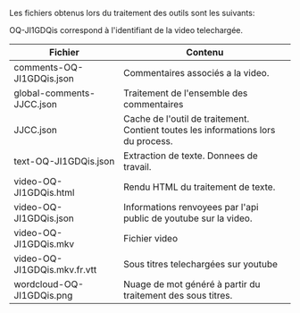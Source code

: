 Les fichiers obtenus lors du traitement des outils sont les suivants:

OQ-JI1GDQis correspond à l'identifiant de la video telechargée.

| Fichier   	       	       | Contenu										|
|------------------------------|----------------------------------------------------------------------------------------|
| comments-OQ-JI1GDQis.json    | Commentaires associés a la video.							|
| global-comments-JJCC.json    | Traitement de l'ensemble des commentaires						|
| JJCC.json                    | Cache de l'outil de traitement. Contient toutes les informations lors du process.	|
| text-OQ-JI1GDQis.json        | Extraction de texte. Donnees de travail.						|
| video-OQ-JI1GDQis.html       | Rendu HTML du traitement de texte.							|
| video-OQ-JI1GDQis.json       | Informations renvoyees par l'api public de youtube sur la video.			|
| video-OQ-JI1GDQis.mkv        | Fichier video										|
| video-OQ-JI1GDQis.mkv.fr.vtt | Sous titres telechargées sur youtube							|
| wordcloud-OQ-JI1GDQis.png    | Nuage de mot généré à partir du traitement des sous titres. 				|

